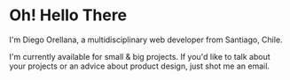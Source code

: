 # Oh! Hello There 

I'm Diego Orellana, a multidisciplinary web developer from Santiago, Chile.

I'm currently available for small & big projects. If you'd like to talk about your projects or an advice about product design, just shot me an email.
